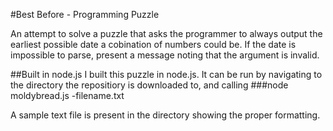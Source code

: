 #Best Before - Programming Puzzle

An attempt to solve a puzzle that asks the programmer to always output the earliest possible date a cobination of numbers could be.  If the date is impossible to parse, present a message noting that the argument is invalid.


##Built in node.js
I built this puzzle in node.js.  It can be run by navigating to the directory the repositiory is downloaded to, and calling 
###node moldybread.js -filename.txt

A sample text file is present in the directory showing the proper formatting.
